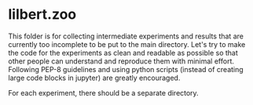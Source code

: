 # lilbert.zoo

This folder is for collecting intermediate experiments and results that are currently too incomplete to be put to the main directory. Let's try to make the code for the experiments as clean and readable as possible so that other people can understand and reproduce them with minimal effort. Following PEP-8 guidelines and using python scripts (instead of creating large code blocks in jupyter) are greatly encouraged.

For each experiment, there should be a separate directory.
